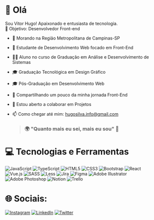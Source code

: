 # 👋 Olá

Sou Vitor Hugo! Apaixonado e entusiasta de tecnologia. </br>
🎯 Objetivo: Desenvolvedor Front-end </br>

- 📍 Morando na Região Metropolitana de Campinas-SP
- 🌱 Estudante de Desenvolvimento Web focado em Front-End
- 👨‍🎓 Aluno no curso de Graduação em Análise e Desenvolvimento de Sistemas
- 🎓 Graduação Tecnológica em Design Gráfico
- 🎓 Pós-Graduação em Desenvolvimento Web
- 💬 Compartilhando um pouco da minha jornada Front-End
- 🤝 Estou aberto a colaborar em Projetos
- 📫 Como chegar até mim: [hugosilva.info@gmail.com](mailto:hugosilva.info@gmail.com) </br>

   > ### 🌍 "Quanto mais eu sei, mais eu sou" 🧠 


# 💻 Tecnologias e Ferramentas
![JavaScript](https://img.shields.io/badge/javascript-%23323330.svg?style=for-the-badge&logo=javascript&logoColor=%23F7DF1E) ![TypeScript](https://img.shields.io/badge/typescript-%23007ACC.svg?style=for-the-badge&logo=typescript&logoColor=white) ![HTML5](https://img.shields.io/badge/html5-%23E34F26.svg?style=for-the-badge&logo=html5&logoColor=white) ![CSS3](https://img.shields.io/badge/css3-%231572B6.svg?style=for-the-badge&logo=css3&logoColor=white) ![Bootstrap](https://img.shields.io/badge/bootstrap-%238511FA.svg?style=for-the-badge&logo=bootstrap&logoColor=white) ![React](https://img.shields.io/badge/react-%2320232a.svg?style=for-the-badge&logo=react&logoColor=%2361DAFB) ![Vue.js](https://img.shields.io/badge/vuejs-%2335495e.svg?style=for-the-badge&logo=vuedotjs&logoColor=%234FC08D) ![SASS](https://img.shields.io/badge/SASS-hotpink.svg?style=for-the-badge&logo=SASS&logoColor=white) ![Less](https://img.shields.io/badge/less-2B4C80?style=for-the-badge&logo=less&logoColor=white) ![Jira](https://img.shields.io/badge/jira-%230A0FFF.svg?style=for-the-badge&logo=jira&logoColor=white) ![Figma](https://img.shields.io/badge/figma-%23F24E1E.svg?style=for-the-badge&logo=figma&logoColor=white) ![Adobe Illustrator](https://img.shields.io/badge/adobe%20illustrator-%23FF9A00.svg?style=for-the-badge&logo=adobe%20illustrator&logoColor=white) ![Adobe Photoshop](https://img.shields.io/badge/adobe%20photoshop-%2331A8FF.svg?style=for-the-badge&logo=adobe%20photoshop&logoColor=white) ![Notion](https://img.shields.io/badge/Notion-%23000000.svg?style=for-the-badge&logo=notion&logoColor=white) ![Trello](https://img.shields.io/badge/Trello-%23026AA7.svg?style=for-the-badge&logo=Trello&logoColor=white) 

# 🌐 Sociais:
[![Instagram](https://img.shields.io/badge/Instagram-%23E4405F.svg?logo=Instagram&logoColor=white)](https://instagram.com/_vitorhugosilva) [![LinkedIn](https://img.shields.io/badge/LinkedIn-%230077B5.svg?logo=linkedin&logoColor=white)](https://www.linkedin.com/in/vitorhugodasilva/) [![Twitter](https://img.shields.io/badge/Twitter-%231DA1F2.svg?logo=Twitter&logoColor=white)](https://twitter.com/_hugosiilva) 

<!---
silva-vitorhugo/silva-vitorhugo is a ✨ special ✨ repository because its `README.md` (this file) appears on your GitHub profile.
You can click the Preview link to take a look at your changes.
--->
